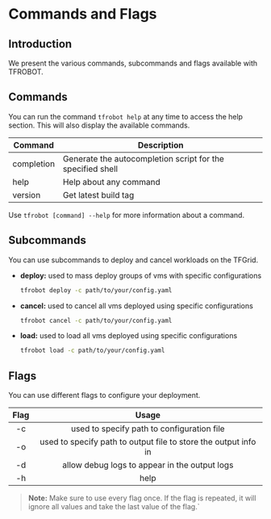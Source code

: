 <h1> Commands and Flags </h1>

## Introduction

We present the various commands, subcommands and flags available with TFROBOT.


## Commands

You can run the command `tfrobot help` at any time to access the help section. This will also display the available commands.

| Command    | Description                                                |
| ---------- | ---------------------------------------------------------- |
| completion     | Generate the autocompletion script for the specified shell                        |
| help       | Help about any command                                     |
| version    | Get latest build tag                                       |

Use `tfrobot [command] --help` for more information about a command.

## Subcommands

You can use subcommands to deploy and cancel workloads on the TFGrid.

- **deploy:** used to mass deploy groups of vms with specific configurations
    ```bash
    tfrobot deploy -c path/to/your/config.yaml
    ```
- **cancel:** used to cancel all vms deployed using specific configurations
    ```bash
    tfrobot cancel -c path/to/your/config.yaml
    ```
- **load:** used to load all vms deployed using specific configurations
    ```bash
    tfrobot load -c path/to/your/config.yaml
    ```

## Flags

You can use different flags to configure your deployment.

| Flag | Usage |
| :---:   | :---: |
| -c | used to specify path to configuration file |
| -o | used to specify path to output file to store the output info in |
| -d | allow debug logs to appear in the output logs |
| -h | help |

> **Note:** Make sure to use every flag once. If the flag is repeated, it will ignore all values and take the last value of the flag.`